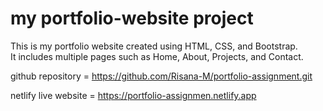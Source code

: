 # my portfolio-website project
This is my portfolio website created using HTML, CSS, and Bootstrap.  
It includes multiple pages such as Home, About, Projects, and Contact.

github repository = https://github.com/Risana-M/portfolio-assignment.git

netlify live website = https://portfolio-assignmen.netlify.app
